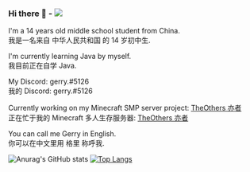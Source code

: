 ### Hi there 👋 - ![](https://komarev.com/ghpvc/?username=GerryYuu&style=flat-square&label=Visitors)
I'm a 14 years old middle school student from China.<br>
我是一名来自 中华人民共和国 的 14 岁初中生.<br>

I'm currently learning Java by myself.<br>
我目前正在自学 Java.<br>
  
My Discord: gerry.#5126<br>
我的 Discord: gerry.#5126<br>

Currently working on my Minecraft SMP server project: [TheOthers 亦者](https://github.com/TheOthers-SMP-Project)<br>
正在忙于我的 Minecraft 多人生存服务器: [TheOthers 亦者](https://github.com/TheOthers-SMP-Project)<br>

You can call me Gerry in English.<br>
你可以在中文里用 格里 称呼我.<br>
  

![Anurag's GitHub stats](https://github-readme-stats.vercel.app/api?username=GerryYuu&show_icons=true&theme=dark)
[![Top Langs](https://github-readme-stats.vercel.app/api/top-langs/?username=GerryYuu&theme=dark)](https://github.com/anuraghazra/github-readme-stats)
